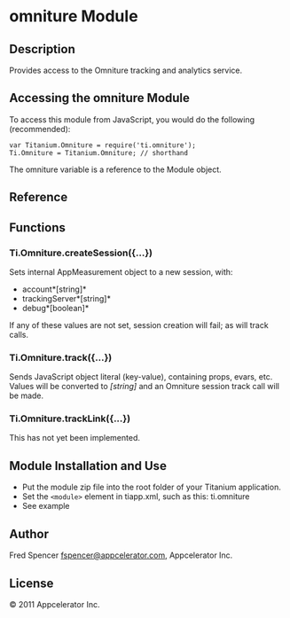 # omniture Module

## Description

Provides access to the Omniture tracking and analytics service.

## Accessing the omniture Module

To access this module from JavaScript, you would do the following (recommended):

	var Titanium.Omniture = require('ti.omniture');
	Ti.Omniture = Titanium.Omniture; // shorthand
	
The omniture variable is a reference to the Module object.	

## Reference

## Functions

### Ti.Omniture.createSession({...})

Sets internal AppMeasurement object to a new session, with:
 	
- account*[string]*
- trackingServer*[string]*
- debug*[boolean]*

If any of these values are not set, session creation will fail; as will track calls.

### Ti.Omniture.track({...})

Sends JavaScript object literal (key-value), containing props, evars, etc. Values will be converted to *[string]* and an Omniture session track call will be made.

### Ti.Omniture.trackLink({...})

This has not yet been implemented.

## Module Installation and Use

- Put the module zip file into the root folder of your Titanium application.
- Set the `<module>` element in tiapp.xml, such as this:
    <modules>
	    <module version="1.0">ti.omniture</module>
	</modules>
- See example

## Author

Fred Spencer <fspencer@appcelerator.com>, Appcelerator Inc.

## License

&copy; 2011 Appcelerator Inc.